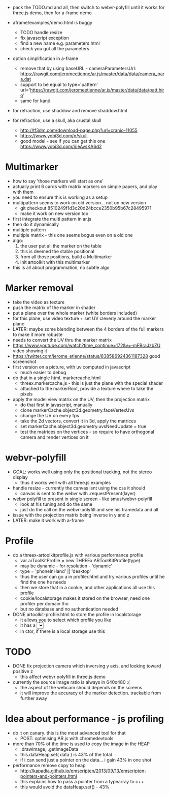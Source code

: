 - pack the TODO.md and all, then switch to webvr-polyfill until it works for three.js demo, then for a-frame demo
- aframe/examples/demo.html is buggy
  - TODO handle resize
  - fix javascript exception
  - find a new name e.g. parameters.html
  - check you got all the parameters
- option simplification in a-frame
  - remove that by using baseURL - cameraParametersUrl: https://rawgit.com/jeromeetienne/ar.js/master/data/data/camera_para.dat
  - support <a-marker preset='hiro'> to be equal to type='pattern' url='https://rawgit.com/jeromeetienne/ar.js/master/data/data/patt.hiro'
  - same for kanji

- for refraction, use shaddow and remove shaddow.html
- for refraction, use a skull, aka crustal skull
  - http://tf3dm.com/download-page.php?url=cranio-11055
  - https://www.yobi3d.com/q/skull
  - good model - see if you can get this one https://www.yobi3d.com/i/ieAvsKA6d2

# Multimarker
- how to say 'those markers will start as one'
- actually print 6 cards with matrix markers on simple papers, and play with them
- you need to ensure this is working as a setup
- multipattern seems to work on old version... not on new version
  - git checkout 8510249f1d3c20d24bcce2350b95b67c28495971
  - make it work on new version too
- first integrate the multi pattern in ar.js
- then do it dynamically
- multiple pattern
- multiple matrix - this one seems bogus even on a old one
- algo: 
  1. the user put all the marker on the table
  2. this is deemed the stable positional
  3. from all those positions, build a Multimarker
  4. init artoolkit with this multimarker
- this is all about programmation, no subtle algo

# Marker removal
- take the video as texture
- push the matrix of the marker in shader
- put a plane over the whole marker (white borders included)
- for this plane, use video texture + set UV cleverly around the marker plane
- LATER: maybe some blending between the 4 borders of the full markers to make it more robuste
- needs to convert the UV thru the marker matrix
- https://www.youtube.com/watch?time_continue=172&v=-mFBraJzbZU video showing it
- https://twitter.com/jerome_etienne/status/838586924361187328 good screenshot
- first version on a picture, with uv computed in javascript
  - much easier to debug
- do that in a single html. markercache.html 
  - threex.markercache.js - this is just the plane with the special shader
  - attached to the markerRoot, provide a texture where to take the pixels
- apply the model view matrix on the UV, then the projection matrix
  - do that first in javascript, manually
  - clone markerCache.object3d.geometry.faceVertexUvs
  - change the UV on every fps
  - take the 2d vectors, convert it in 3d, apply the matrices
  - set markerCache.object3d.geometry.uvsNeedUpdate = true
  - test the matrices on the vertices - so require to have orthogonal camera and render vertices on it

# webvr-polyfill
- GOAL: works well using only the positional tracking, not the stereo display
  - thus it works well with all three.js examples
- handle resize - currently the canvas isnt using the css it should
  - canvas is sent to the webvr with .requestPresent(layer)
- webvr polyfill to present in single screen - like smus/webvr-polyfill
  - look at his tuning and do the same
  - just do the call on the webvr-polyfill and see his framedata and all
- issue with the projection matrix being inverse in y and z
- LATER: make it work with a-frame

# Profile
- do a threex-artoolkitprofile.js with various performance profile
  - var arToolKitProfile = new THREEx.ARToolKitProfile(type)
  - may be dynamic - for resolution - 'dynamic'
  - type = 'phoneInHand' || 'desktop'
  - thus the user can go a in profiler.html and try various profiles until he find the one he needs
  - then we store that in a cookie, and other applications all use this profile
  - cookie/localstorage makes it stored on the browser, need one profiler per domain tho
  - but no database and no authentication needed
- DONE artoolkit-profile.html to store the profile in localstorage
  - it allows you to select which profile you like
  - it has a <select> and store it in the storage - desktop-normal - phone-normal - phone-slow - dynamic
  - in ctor, if there is a local storage use this

# TODO
- DONE fix projection camera which inversing y axis, and looking toward positive z
  - this affect webvr polyfill in three.js demo
- currently the source image ratio is always in 640x480 :(
  - the aspect of the webcam should depends on the screens
  - it will improve the accuracy of the marker detection. trackable from further away

# Idea about performance - js profiling
- do it on canary. this is the most advanced tool for that
  - POST: optimising AR.js with chromedevtools
- more than 70% of the time is used to copy the image in the HEAP
  - .drawImage, .getImageData
  - this.dataHeap.set( data ) is 43% of the total
  - if i can send just a pointer on the data... i gain 43% in one shot
- performance remove copy to heap
  - http://kapadia.github.io/emscripten/2013/09/13/emscripten-pointers-and-pointers.html
  - this explains how to pass a pointer from a typearray to c++ 
  - this would avoid the dataHeap.set() - 43%
